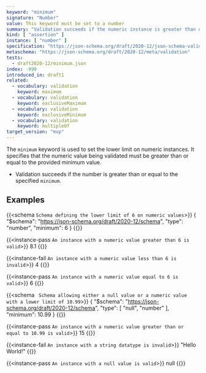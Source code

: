 ```yaml
---
keyword: "minimum"
signature: "Number"
value: This keyword must be set to a number
summary: "Validation succeeds if the numeric instance is greater than or equal to the given number."
kind: [ "assertion" ]
instance: [ "number" ]
specification: "https://json-schema.org/draft/2020-12/json-schema-validation.html#section-6.2.4"
metaschema: "https://json-schema.org/draft/2020-12/meta/validation"
tests:
  - draft2020-12/minimum.json
index: -999
introduced_in: draft1
related:
  - vocabulary: validation
    keyword: maximum
  - vocabulary: validation
    keyword: exclusiveMaximum
  - vocabulary: validation
    keyword: exclusiveMinimum
  - vocabulary: validation
    keyword: multipleOf
target_version: "mvp"
---
```


The `minimum` keyword is used to set the lower limit on numeric instances. It specifies that the numeric value being validated must be greater than or equal to the provided minimum value.

* Validation succeeds if the number is greater than or equal to the specified `minimum`.

## Examples

{{<schema `Schema defining the lower limit of 6 on numeric values`>}}
{
  "$schema": "https://json-schema.org/draft/2020-12/schema",
  "type": "number",
  "minimum": 6
}
{{</schema>}}

{{<instance-pass `An instance with a numeric value greater than 6 is valid`>}}
8.1
{{</instance-pass>}}

{{<instance-fail `An instance with a numeric value less than 6 is invalid`>}}
4
{{</instance-fail>}}

{{<instance-pass `An instance with a numeric value equal to 6 is valid`>}}
6
{{</instance-pass>}}

{{<schema ` Schema allowing either a null value or a numeric value with a lower limit of 10.99`>}}
{
  "$schema": "https://json-schema.org/draft/2020-12/schema",
  "type": [ "null", "number" ],
  "minimum": 10.99
}
{{</schema>}}

{{<instance-pass `An instance with a numeric value greater than or equal to 10.99 is valid`>}}
15
{{</instance-pass>}}

{{<instance-fail `An instance with a string datatype is invalid`>}}
"Hello World!"
{{</instance-fail>}}

{{<instance-pass `An instance with a null value is valid`>}}
null
{{</instance-pass>}}
